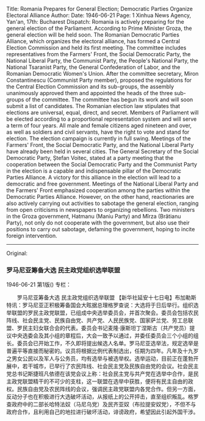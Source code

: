 Title: Romania Prepares for General Election; Democratic Parties Organize Electoral Alliance
Author:
Date: 1946-06-21
Page: 1
Xinhua News Agency, Yan'an, 17th: Bucharest Dispatch: Romania is actively preparing for the general election of the Parliament. According to Prime Minister Groza, the general election will be held soon. The Romanian Democratic Parties Alliance, which organizes the electoral alliance, has formed a Central Election Commission and held its first meeting. The committee includes representatives from the Farmers' Front, the Social Democratic Party, the National Liberal Party, the Communist Party, the People's National Party, the National Tsaranist Party, the General Confederation of Labor, and the Romanian Democratic Women's Union. After the committee secretary, Miron Constantinescu (Communist Party member), proposed the regulations for the Central Election Commission and its sub-groups, the assembly unanimously approved them and appointed the heads of the three sub-groups of the committee. The committee has begun its work and will soon submit a list of candidates. The Romanian election law stipulates that elections are universal, equal, direct, and secret. Members of Parliament will be elected according to a proportional representation system and will serve a term of four years. All male and female citizens aged nineteen and over, as well as soldiers and civil servants, have the right to vote and stand for election. The election campaign is currently in full swing. Meetings of the Farmers' Front, the Social Democratic Party, and the National Liberal Party have already been held in several cities. The General Secretary of the Social Democratic Party, Ștefan Voitec, stated at a party meeting that the cooperation between the Social Democratic Party and the Communist Party in the election is a capable and indispensable pillar of the Democratic Parties Alliance. A victory for this alliance in the election will lead to a democratic and free government. Meetings of the National Liberal Party and the Farmers' Front emphasized cooperation among the parties within the Democratic Parties Alliance. However, on the other hand, reactionaries are also actively carrying out activities to sabotage the general election, ranging from open criticisms in newspapers to organizing rebellions. Two ministers in the Groza government, Hatmanu (Maniu Party) and Mîrza (Brătianu Party), not only do not cooperate with the government, but also use their positions to carry out sabotage, defaming the government, hoping to incite foreign intervention.



<hr /> 

Original: 


### 罗马尼亚筹备大选  民主政党组织选举联盟

1946-06-21
第1版()
专栏：

　　罗马尼亚筹备大选
    民主政党组织选举联盟
    【新华社延安十七日电】布加勒斯特讯：罗马尼亚正积极筹备国会大眩据总理格罗查说：大选将于日后举行。组织选举联盟的罗民主政党联盟，已组成中央选举委员会，并首次聚会。委员会包括农民阵线、社会民主党、民族自由党、共产党、人民民族党、国家萨兰党、劳工总联盟、罗民主妇女联合会的代表。委员会书记麦隆·康斯坦丁涅斯古（共产党员）提议中央选委会及其小组的章程后，大会一致予以通过，并委任委员会三个小组的组长。委员会已开始工作，不久即将提出候选人名单。罗马尼亚选举法，规定选举是普遍平等直接而秘密的。议员将根据比例代表制选出，任期为四年。凡年及十九岁之男女公民以及军人与公务员，均有选举与被选举权。选举运动，目前正在蓬勃开展中，若干城市，已举行了农民阵线、社会民主党及民族自由党的会议。社会民主党总书记斯捷班凡依德在该党会议上称：社会民主党与共产党在选举中合作，是民主政党联盟精干的不可少的支柱，这一联盟在选举中获胜，便将有民主自由的政权。民族自由党及农民阵线的会议，强调民主政党联盟内各党合作。但另一方面，反动分子也在积极进行大选破坏活动，从报纸上的公开抨击，直至组织叛乱。格罗查政府中的二部长哈特法奴（马尼乌党）及民齐亚奴（布拉提安奴党），不但不与政府合作，且利用自己的地拉进行破坏活动，诽谤政府，希望因此引起外国干涉。

